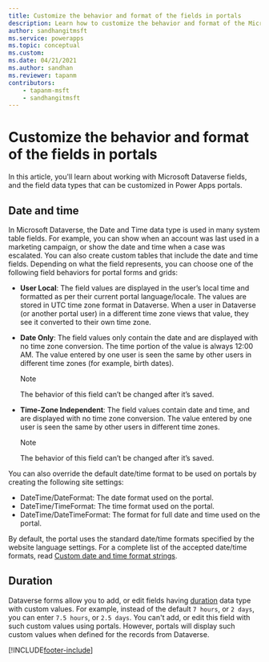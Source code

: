```yaml
---
title: Customize the behavior and format of the fields in portals
description: Learn how to customize the behavior and format of the Microsoft Dataverse fields in portals.
author: sandhangitmsft
ms.service: powerapps
ms.topic: conceptual
ms.custom: 
ms.date: 04/21/2021
ms.author: sandhan
ms.reviewer: tapanm
contributors:
    - tapanm-msft
    - sandhangitmsft
---
```


# Customize the behavior and format of the fields in portals

In this article, you'll learn about working with Microsoft Dataverse fields, and the field data types that can be customized in Power Apps portals.

## Date and time

In Microsoft Dataverse, the Date and Time data type is used in many system table fields. For example, you can show when an account was last used in a marketing campaign, or show the date and time when a case was escalated. You can also create custom tables that include the date and time fields. Depending on what the field represents, you can choose one of the following field behaviors for portal forms and grids: 
- **User Local**: The field values are displayed in the user’s local time and formatted as per their current portal language/locale. The values are stored in UTC time zone format in Dataverse. When a user in Dataverse (or another portal user) in a different time zone views that value, they see it converted to their own time zone.
- **Date Only**: The field values only contain the date and are displayed with no time zone conversion. The time portion of the value is always 12:00 AM. The value entered by one user is seen the same by other users in different time zones (for example, birth dates).
  
  > [!Note]
  > The behavior of this field can’t be changed after it’s saved.
  
- **Time-Zone Independent**: The field values contain date and time, and are displayed with no time zone conversion. The value entered by one user is seen the same by other users in different time zones.
  
  > [!Note]
  > The behavior of this field can’t be changed after it’s saved.

You can also override the default date/time format to be used on portals by creating the following site settings:
- DateTime/DateFormat: The date format used on the portal. 
- DateTime/TimeFormat: The time format used on the portal. 
- DateTime/DateTimeFormat: The format for full date and time used on the portal.

By default, the portal uses the standard date/time formats specified by the website language settings. For a complete list of the accepted date/time formats, read [Custom date and time format strings](/dotnet/standard/base-types/custom-date-and-time-format-strings).

## Duration

Dataverse forms allow you to add, or edit fields having [duration](../../data-platform/create-edit-field-portal.md) data type with custom values. For example, instead of the default `7 hours`, or `2 days`, you can enter `7.5 hours`, or `2.5 days`. You can't add, or edit this field with such custom values using portals. However, portals will display such custom values when defined for the records from Dataverse.


[!INCLUDE[footer-include](../../../includes/footer-banner.md)]